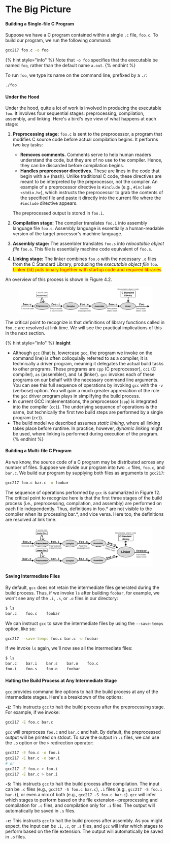 # The Big Picture

#### Building a Single-file C Program

Suppose we have a C program contained within a single `.c` file, `foo.c`. To build our program, we run the following command:

```bash
gcc217 foo.c -o foo
```

{% hint style="info" %}
Note that `-o foo` specifies that the executable be named `foo`_,_ rather than the default name `a.out`.
{% endhint %}

To run `foo`, we type its name on the command line, prefixed by a `./`:

```bash
./foo
```

#### Under the Hood

Under the hood, quite a lot of work is involved in producing the executable `foo`. It involves four sequential stages: preprocessing, compilation, assembly, and linking. Here's a bird's eye view of what happens at each stage:

1.  **Preprocessing stage:** `foo.c` is sent to the preprocessor, a program that modifies C source code before actual compilation begins. It performs two key tasks:

    * **Removes comments.** Comments serve to help human readers understand the code, but they are of no use to the compiler. Hence, they can be discarded before compilation begins.
    * **Handles preprocessor directives.** These are lines in the code that begin with a `#` (hash). Unlike traditional C code, these directives are meant to be interpreted by the preprocessor, not the compiler. An example of a preprocessor directive is `#include` (e.g., `#include <stdio.h>`), which instructs the preprocessor to grab the contents of the specified file and paste it directly into the current file where the `#include` directive appears.

    The preprocessed output is stored in `foo.i`.

2. **Compilation stage:** The compiler translates `foo.i` into assembly language file `foo.s`. Assembly language is essentially a human-readable version of the target processor's machine language.
3. **Assembly stage:** The assembler translates `foo.s` into _relocatable object file_ `foo.o`. This file is essentially machine code equivalent of `foo.s`.
4. **Linking stage:** The linker combines `foo.o` with the necessary `.o` files from the C Standard Library, producing the _executable object file_ `foo`. <mark style="color:red;">Linker (ld) puts binary together with startup code and required libraries</mark>

An overview of this process is shown in Figure 4.2.

<figure><img src="../../.gitbook/assets/Frame 27 (5).png" alt=""><figcaption></figcaption></figure>

The critical point to recognize is that definitions of library functions called in `foo.c` are resolved at link time. We will see the practical implications of this in the next section.

{% hint style="info" %}
**Insight**

* Although `gcc` (that is, lowercase `gcc`, the program we invoke on the command line) is often colloquially referred to as a compiler, it is technically a driver program, meaning it delegates the actual build tasks to other programs. These programs are `cpp` (C preprocessor), `cc1` (C compiler), `as` (assembler), and `ld` (linker). `gcc` invokes each of these programs on our behalf with the necessary command line arguments. You can see this full sequence of operations by invoking `gcc` with the `-v` (verbose) option. You will gain a much greater appreciation of the role the `gcc` driver program plays in simplifying the build process.
* In current GCC implementations, the preprocessor (`cpp`) is integrated into the compiler (`cc1`). The underlying sequence of operations is the same, but technically the first two build steps are performed by a single program (`cc1`).
* The build model we described assumes _static linking_, where all linking takes place before runtime. In practice, however, _dynamic linking_ might be used, where linking is performed during execution of the program.
{% endhint %}

#### Building a Multi-file C Program

As we know, the source code of a C program may be distributed across any number of files. Suppose we divide our program into two `.c` files, `foo.c`, and `bar.c`. We build our program by supplying both files as arguments to `gcc217`:

```bash
gcc217 foo.c bar.c -o foobar
```

The sequence of operations performed by `gcc` is summarized in Figure 12. The critical point to recognize here is that the first three stages of the build process (i.e., preprocessing, compilation, and assembly) are performed on each file independently. Thus, definitions in foo.\* are not visible to the compiler when its processing bar.\*, and vice versa. Here too, the definitions are resolved at link time.

<figure><img src="../../.gitbook/assets/Frame 29.png" alt=""><figcaption></figcaption></figure>

#### Saving Intermediate Files

By default, `gcc` does not retain the intermediate files generated during the build process. Thus, if we invoke `ls` after building `foobar`, for example, we won't see any of the `.i`, `.s`, or `.o` files in our directory:

```bash
$ ls
bar.c    foo.c    foobar
```

We can instruct `gcc` to save the intermediate files by using the `--save-temps` option, like so:

```bash
gcc217 --save-temps foo.c bar.c -o foobar
```

If we invoke `ls` again, we'll now see all the intermediate files:

```bash
$ ls
bar.c    bar.i    bar.s    bar.o    foo.c    
foo.i    foo.s    foo.o    foobar   
```

#### Halting the Build Process at Any Intermediate Stage

`gcc` provides command line options to halt the build process at any of the intermediate stages. Here's a breakdown of the options:

**`-E`:** This instructs `gcc` to halt the build process after the preprocessing stage. For example, if we invoke:

```bash
gcc217 -E foo.c bar.c
```

`gcc` will preprocess `foo.c` and `bar.c` and halt. By default, the preprocessed output will be printed on stdout. To save the output in `.i` files, we can use the `.o` option or the `>` redirection operator:

```bash
gcc217 -E foo.c -o foo.i
gcc217 -E bar.c -o bar.i
# or
gcc217 -E foo.c > foo.i
gcc217 -E bar.c > bar.i
```

**`-S`:** This instructs `gcc` to halt the build process after compilation. The input can be `.c` files (e.g., `gcc217 -S foo.c bar.c`), `.i` files (e.g., `gcc217 -S foo.i bar.i`), or even a mix of both (e.g., `gcc217 -S foo.c bar.i`). `gcc` will infer which stages to perform based on the file extension--preprocessing and compilation for `.c` files, and compilation only for `.i` files. The output will automatically be saved in `.s` files.

**`-c`:** This instructs `gcc` to halt the build process after assembly. As you might expect, the input can be `.i`, `.c`, or `.s` files, and `gcc` will infer which stages to perform based on the file extension. The output will automatically be saved in `.o` files.
